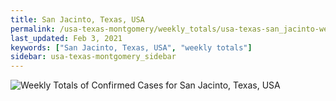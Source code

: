 ```yaml
---
title: San Jacinto, Texas, USA
permalink: /usa-texas-montgomery/weekly_totals/usa-texas-san_jacinto-weekly_totals.html
last_updated: Feb 3, 2021
keywords: ["San Jacinto, Texas, USA", "weekly totals"]
sidebar: usa-texas-montgomery_sidebar
---
```


![Weekly Totals of Confirmed Cases for San Jacinto, Texas, USA](/covid_tracker/images/graphs/usa-texas-san_jacinto-weekly_totals_graph.png)
